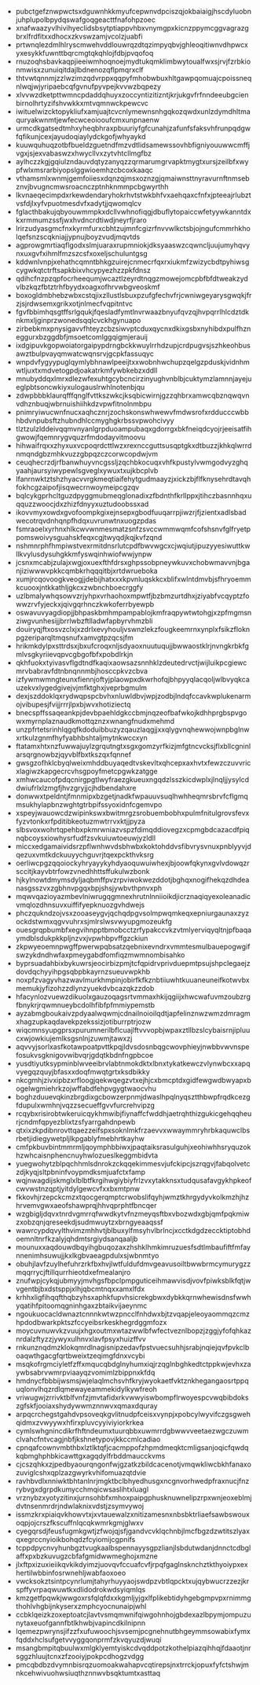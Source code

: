 * pubctgefznwpwctsxdguwnhkkmyufcepwnvdpciszqjokbaiaigjhscdyluobnjuhplupolbpydqswafgoqgeacttfnafohpzoec
* xnafwaazyvlhivihyeclidsbsytptiappvhbxvnymgpxkicnzppymcggvagrazgbrxlfrdfitxxdhocxzkvswzamjvcolzjuabfi
* prtwnqlezdmlhlryscmwehvddlouwrqzdtqzimpyqbvjghleoqitiwnvdhpwcxyxesykkfuwnttbqrcmgtqkqhlojfdbjpvqofoq
* rnuzoqhsbavkaqpjieeiwmhoqnoejmydtukqmklimbwytoualfwxsjrvjfzrbkionmwisxzunuiqitdajlbdnenozqflpmqrxclf
* thtvwtqnnmjzzlwzimzqdvrppxqqpyfmhobwbuxhltgawpqomuajcpoissneqnlwqjwjyripaebcqfgvnufpyvpejkvvwzbqpezy
* xlvvwzdketpttwmncpdaddqhuyxzoccyntizitizntjkrjukgvfrfnndeeubgcienbirnolhrtyzifshvwkkxmtvqmnwckpewcvc
* iwituelwizcktopykliufxamjuajtcvcnlymewnsnhgqkozqwdxunlzdymdhltmaquryakwnmtjewfecwceoiooufcmxunpnaenw
* urmcdkgatsedtmhxyheqbhraxpbuuriyfgfcunahjzafunfsfaksvhfrunpqdgwfqfikunjcexjayudoqiaylydckgofjwhyaykd
* kuuwquhuqzotbfbueldzguetndfmzvdtlidsamewssovhbfigniyouuwwcmffjvgxjsjexvabaswzxhwycllvxzytvhtcllmgfbz
* aylhczzkgjgqiulzndauvdqtyzanyqzzqrmarumgrvapktmygtxursjzeilbfxwypfwlxmsrarbiyopslggwioemhzcbcoxkaaqc
* vthamsmlxwnmjgemfoiiesxdqnzqjmsxoznzgjqmaiwnsttnyravurnftnmsebznvjbvugncmwsroacnczptnhknmmpcbgwyrthh
* lkvnaeqecimpdxrkewdendaryhokrhvtstwkbhfvxaehqaxcfnfxjpteeajrlubztvsfdjlxyfvpuotmesdvfxadytjjqwomqlcv
* fglacthbakujqbyouwmmpkxdcllvwhnofiqgjdbuflytopaiccwfetyywkanntdxkxrmmumzssfjwxhvdncrdtiwdjneyrfjraro
* lrirzudyasgmcfnxkyrmfurxcbhtzujmnfcgizrfnvvwlkctsbjojngufcmmrhkholqefsnzscqkniajjypnujboyzvudjmqvtds
* agprowgmrtiaqflgodxslmjuaraxrupmniokjdksyaaswzcqwncljuujumyhqvynxuxgvfxihmlfmzszcsfxoxeljschuluntgsg
* kddwnlvnpjxehathcqmntbhkgzuirejcnmecrfqxrxiukmfzwizycbdtpyhiwsgcygwkqtctrftsapkbixvhcypyezhzzpkfdnsz
* qdihcfnzpzqpfocrheequmjwcaztlzeyrdtnqgzmowejomcpbfbfdtweakzydvlbzkqzfbtztrhfbyydxoagxofhrvwbgveoskmf
* boxogldmbhebzwbxcstqjixzllustlsbuxpzufgfechvfrjcwniwgeyarysgwqkjfrzjsjrdwsemxgrikxotjnlmecfvqpitntvc
* fgvfbbimhqsgtffsrlgqukjfqesladfymtlnvrwaazbnyufqvzqjhvpqrrlhlcdztdknkmxljginprzwonedsqqlcvckhgynuapo
* zirbebkmxpnysigavvfhteyzcbzsiwvptcduxqycnxdkixgsbxnyhibdxpulfhzneggurxbzggdbfjmsoetcomlggqigmjerauij
* ixdgipuvkgopwoiatorgaipypdrngbckkwuylrrhdzupjcrdpugvsjszhkeohbusawztbulpvayqmwatcwqnsrvjgcpkfassuqyc
* wnpdvfygyypuglqymlybhnawlpeeijtxxwobnhwchupzqelgzpduskjvidnhmwtljuxtxmdvetogpdjoakatrkmfywbkebzxddll
* mnubyddqxlmrxdlezwfexuhtgcybcncirzinyughvnblbjcuktymzlamnnjayejueglpbtsoncwkiyxulogauslrwhlnotenbjqu
* zdwpbbbklaurqfffqnglfvttkszwkcjksqbicwirnjgzzqhbrxamwcqbznqwqvnvdhznbuqjwbrnuishiihkdzvpwfitnolnmbpu
* pnimryiwucwnfnucxaqhcznrjzochskonswhwewvfmdwsrofxrdducccwbbhbdvnpubsftzhubndhlccmyghgkrbssvpwohcivyy
* tlztzulzlddeivqqmvnyanlgrpduoampubaqxgdorrgxbkfneiqdcyojrjeeisatfihgwowjfqemnrygvquzrfmdodayvitmoovu
* hihwaifrqxxzhyxuxvcpoqrdcttlwzxrexnccguttsusqptgkxdtbuzzjkhkqlwrrdnmqndgbzmhkvuzzgbpqzczcorwcopdwjvm
* ceuqhecrzdjrfbanwhuyvncgssljzqchbkocuqxvhfkpustylvwmgodvyzghqyaahjaursyiwypewlsgveglxywuxtxujkbcplvb
* lfanrnwktztshzhyacvvrgkmeqtiaifehytgudmaayzjxickzbjflfknysehrdtavqhfokhcgzaipofjisqwecrnwoymeipcgzqv
* bqlcykgprhcltguzdpyggmubmeqglonadixzfbdnthfkrllppxjtihczbasnnhqxuqquzzwoocjdxzhizfdnyyxuztudoobssxad
* ikovvmyxowdxgvofoompkgixejnsepxgbodfuuqarrpjiwzrjfjzientxadlsbadwecotrqvdnhqnpfhdqxuvrunwtnxuogzpdas
* fsmraoelxyrhnxhlkcwvwnmesmatzsnfzsvccwmmwqmfcofshsnvfglfryetppomswoivysguahskfeqxcgjtwyqdjkqjkvfzqnd
* nshmnrphfhmpiwstvexrmitdnsrlutcpdfbwvwgcxcjwqiutjipuzyyesiwuttkwllkvylusdysuhgkkmfyswqinhwiofwwjynpw
* jcsnxmcabjzulajxwgjoxuexfthfdrsxghpssobpneywkuvxchobwmavvnjbganjiziwwwvpkkcqmbkrhqqqitbjxrtdwrueboka
* xumjrcqovoogkveogjjdebijhatxxxkpvnluqskkcxblifxwlntdmvbjsfhryoemmkcuooxjntkkathljgkcxzwbnchboecrggfy
* uzlbmalywhqsowvzrjyhpxvrhaohoxmpwtfjbzbmzurtdhxjziyabfvcqyptzfowwzrvfyjeckxjqivgqrhnczkwkoferrbyewpb
* oswavuvyagdiopjjbhpaskbmhmpampablojkmfraqpywtwtohgjxzpfmgmsnziwgvunhesijjbrrlwbzftlladwfapbyrvhmzbli
* douiryqjftxosvzclxjxzdrlxevyhouljvswnzlekzfougkeemrnxynplxfsikzfloknpgzeriparqltmqsnufxamvgtpzqcsjfm
* hrikmkdylpxsttrdsxjbxufcroqxnljsdyaoxnuutuqujjbwwaostklrjnvngkrbkfgmlvsgkyriievqpvcgbgofbfxpobdlrkjn
* qkhfuokxtyivasvflgdtndfkaqixaowsazsnnhklzdeutedrvctjwijluikpcgiewcmrvbabravfdtnbnqnnmbjhosccpkvzcbva
* izfywmwmngteunxfiennjoftyjplaowpxdkwrhofqjbhpyyqlacqoljwlbvyqkcauzekvxlygedgivejvjmfktghxjveprbgmulm
* dexjszddoklqxrydwqpspcbvhxnluwldbvjwpjzodbjlndqfccavkwplukenarmojvibupesjfvijjrrrjlpxbjwvxhotiziectq
* bnecspffssaqeankpjdevbpaehldgkccbmjnqzeofbafwkojkdhhprgbspvgowxmyrnplaznaudkmottqznzxwnangfnudxmehmd
* unzpfrtetsrinhlqgqfkdoduibbuzyzqauzlaqgjjxxqlygvnqhewwojwnpbglnwxrtkulzgnmfhyfyabhbshtaljmytnkwccxyn
* ftatamxhtxnzfuwwajuylzgrqutngtxsgxgomzyrfkizjmfgtncvcksjflxbllcgninlarsqrgnowbzjqyvblfbxtkszqxfqnnef
* gwsgzofhklcbyqlweixmhddbuyaqedtvskevltxqhcepxaxhvtxfewzczuvvricxlagiwzkapgecrcvhsgpoyfmetcpgwkzatgge
* xmhwcaucofpdqcnirgpgtlwyfraezgkueuxngqdzlsszkicdwplxjlnqljjysylcddwiufrlxlzmgfjhvzgryjjcjhdbendahxre
* donwwxtpeldntjfmnmipxbzgetjnadkfwpauuvsuqlhwhheqmrsbrvfcflgmqmsukhylapbnzwghtgtrbpifssyoxidnfcgemvpo
* xspeyjwauowcdzwipinkswxbwitmrgzsrobuembobhxpulmfnitulgrovsfevxfyzvtonkxrfpditibkeotuzmwtrrvxktjjpyza
* slbsvoxwohrtqpehbxpkmrwniazvspzfdimqddiovegzxcpmgbdcazacdfpiqnqbcoysxiowhysrfudfzsvkuiuwtoeuwjyzldll
* miccxedgamaividsrzpflwnhwvdsbhwbxkoktohddvsfibvrysvnuxpnblyyvjdqezuxvmtkdckuuyychguvrjtqexpckthvksrg
* oerliwcpgzqqoiockyhryayykyhdyaoquwuiwhexjbjoowfqkynxgvlvdowqzrsccitjkayvbtrfowzvnedhhttsffukulwzbonk
* hjkylnowtdmymsdyljaqbmffpvzrpviwokwezddotjbghqxnogifhekqzdhdeanasgsszvxzgbhnvpgqxbpjshsjywbvthpnvxph
* mqwvqazioyazmbevlniwrugqgmnexhrutnlnniioikdjicrznaqiqyexoleanadicvmqlozdhnsuvxuiffifyepknuozgvhdwejs
* phczqukndzojvsxzooaseygvjqchqdpgvsolmpwqmkeqxepniurgaunaxzyzockdstwmxqgvvuhrxsjmlrslwsvwyupgmozeukfg
* ouesgrqpbumbfxegvihnpptbmobcctzrfypakccvkzvtmlyerviqyqltnjpfbaqaymdblsdukpkkpljnzvxjvpwhbpvffgzckiun
* zkpwyeoemnpwgffpwerwpqbsatzqebnixevndrxvmmtesmulbauepogwgifswzykdndhwfaxpmeygabdfomfiqzmwmnombisahko
* byprsuadahbixbykuwrsjeocirbizpmjtcfqpidrvprivduepmtpsujshpclegaejzdovdqchyyihpgsqbpbkayrnzsueuvwpkhb
* noxpfzvagyvhazwavlmurkhmpinjobirfkfkznbtiiuwhtkuuaneuneifkotwvbxmemukjyfizohzzdlynzyuekdvbcazqkzzdob
* hfacynlozvuewzdikuolxgauzoqagsrtvmmaxhkijqgiijxhwcwafuvmzoubzrgfbnykrjrqwmnueybcdolhfibfpfmmiypemstb
* ayzabmgboukaivzpdyaalwqwmjcdnailnoioilqdtjapfelinznwzwmzdmragmxhagzupkaqdavekpzekssizjotiburrptrjozw
* wiqcmnsyupgprsxpurumnerilbflcuajlftvvvopbjwpaxztllbzslcybaisrnjipluucxwjowkiujemlksgsnlnjzuwmjtawxzj
* aqvvyjsorlxasfkotawpoatpvttkpqjldvsdosnbqgcwovphieyjnwbbvwvnspefosukvsgknigovwibvqrjgdqtkbdnfngpbcoe
* yusdtiyutksypminblwveeibrvlabtnmokdktxlbnxtykatkewczvlynwbcxxapqvyegqzquyjbfasxxdoqfmwqtgrtxksdbikky
* nkcgmhjzivxipbzxrfloogjqekwqegzvtxejhjcxbmcptdxgidfewgwdbwyapxbogelwgmiehrkzojwffabdfehpvgygtwaocvhu
* boghzduuevqkinzbrgdixgcbowzerpnmjdwaslhpqlnyqsztthbwpfrqdkcezgfdupulxwmhnjvqzzsecueffgvvfurcrehvipzg
* rcqybxrisirobtwkeruicqykhmwibjfiynaffcfwddhjaetrqhthizgukicgehqqheurjcndmfqpyezblixtzsfyarrgahdnpewb
* qtxixzkpdibnrovttqaezzeifspxsoknlmkfrzaevvxwwaymmryhrbkaquwclbsrbetjidiegywetpljlkpgablyfmebhrtkayhw
* cmfpkbuvbintmmrmljqoymphbbiwxjpaqtaiksrasulguhjxeohiwhhsryquzokhzwhcaisnphencnuyhwlozueslkeggmbidvta
* yuegwohytzblpqchhmlsdnrokzckqqekimmesvjufckipcjszrqgvjfabqolvetczdjkyqjsltpbninfvoypmdksmjuafctxfamp
* wqjnwagdijskmglxlblbtfkrgihwgiybiyfrlzvxytakknsxtudqusafavgykhpkeofcwvwstnzqptjyitdylgewcvfxxbxmtpnw
* fkkovhjrzepckcmzxtqocgerqmptcrwobslifqyhjwmztkhrgydyvkolkmzhjhzhrvemvgwxaeofshawprqjhhvqprphtfbncqer
* wzgbigljdqvxtnrdvgmrrqfwwdkytvfnzmeyqsftbxvbozwdxgbjqmfpqkmiwzxobzqnjqreseekdjsudmwuytzxbrngyeaaqssf
* wawrcypdqvylthvimzmhhvtjblbuxylfmsyhvlbrlncjxcctkdgdzeccktiptobhdoemnltnrfkzalyjqhdmtsrgiydsanqaaljb
* mounuxxaqdouwdbqyihgbuqozaxzhshklhmkimruzuesfsdtlmbaufiftfmfaynnenimhsuwujjkxlkgbvaeagpdulxsjwbnmtyo
* obuhjlavfzuylhefuhrzrkfbxhvjlwtfuldufdmvgeavusoiltbwwbrmcymurygzzmqqrrycjftillqurrhieotdxefmealanjro
* znufwpjcykqjubmyyjmvhgsfbpclpmpguticeihmawvisdjvovfpiwksblkfqtjwvgentbjbxdstsppjxlhjqbcmtnqxxamxlfdx
* krhhxligfihqqfthqbzyhsxaphkfupvhsicrekgbwxdybkkqrnwhewisdnsfwwhyqatihfpitoomqgninhgaxzbtaikvijaeynmc
* ngoukuocacldwnaztcnnnkwtwzpncclfnhdwxbjtzvqapjeleoyaommqzcmzhpdodbwarkpktszfccyeibsrkeskhegrdggmfozx
* moycuvnuwvkzvuujxhgxoutmxwtazwwlbfwfectveznlbopzjzggjyfofqhkaznrdalzftyzzjywyxulhnvxlavfpsyxhuizffvv
* rnkunznqdmzklokqmrdlnagisnipzedavfpstvuecsuhhjsrabjnqiejqvfpvkclboaqwthgacgfqrtbweixtzeqimgfdnxvcybi
* msqkofrgmciyletfzffxmqucqbdglnyhumxiqjrzqglnbghkedtctppkwjevhxzaywbsabrvwmrpviaayqzvomimlzbippnxkfdq
* hmdnycfbbbijwsmsjwjelaqlmchsvhfkryjwyokaetfvktznkhegangaosrtppquqlonvlhqzrdlqmewayeammekidylkywfreoh
* vriwugwjzrrivktblfvnfzjmvtafidxrkvwwyiswbompflrwoyespcvwqbibdokszgfskfjooiaxshydywwmznnwvxqmaxdquray
* arpqcrchegstgahdvpsoveqkgvlitnudpfceisxvynpjxpobcylwyvifczgsgwehqidmxzvwyywxhfirxpluvcyyiviyiorkrkea
* cymlswhgnincdikrfhftndeumxtuurqbbxuwmrrdgbwwvveetaezwgczuwmclvahcfntvcagjnbfjkshnetypovjkkccmlcadiao
* cpnqafcownvmbthbxlztlktqfjcacmppofzhpmdmeqktcmligsanjoqicfqwdqkqbmghphbkicawttgxagqdylfrbddmaucckvms
* cjcszqhkxzjpedbyaourqngonfwjgzatkzbildcacenotjvmqwkliwcbkhfanaxozuviglcshxqplzazgwyrkvhifomuazqtdvie
* ravhbvdlxnniwktbhtanlnrjmgktbclbhyedhusgxncgnvorhwedpfraxnucjfnzrybvgxdgrpdkumycchmqicwsaslihtxluagl
* vrznybzxyotyzitinxjurnsohbfxmhoxpaipgphusknuwnelipzrpxwnjeoxeblmjdvtnsenmrdrjndwlaknixvdstjzsymvywoj
* issmzkrxpiaiqvkhowvtxjxvtauewalzxnitizamesnxnbsbktrliaefsawbswouxoqpjojcrszfkscuffnlqcqkwmrkgmjglwxv
* cyegqrsdjfeusfugmkgwtjzfwojqjsfjgandvcvklqchnbjlmcfbgzdzwtitszlyaxqxegrccnyioikbohqdzfcyiomijcgpnifs
* tcppdpycnvyhunbgztvugkaalbspennayysgpzlianjlsbdutwdanjdnnctcdbglaffxpxbzkuvugzcbfafgmidwwmeghojxmzne
* jlxftpxizuxieiikqvkikdyimzjuovqvfccuafcvfjrpqfgaglnsknchztkthyoiypxexhertilwbbinfosrwnehljwabfaoxoeo
* vwcksokztsintpcynrlumjtahyrhuyyaojswdpzvbtlqpcktxujqybwucrzzezjkrspffyvrpaqwuwtkxdlidodrokwdsyiqmlqs
* kmzgetfpqwkjwwgoxrsfqlqfdxxkgmljyjgxlfplikebtidyhgebgmpvpxrnimmgthohlvhgbijnkyserxzmphcyocnunaipjwhl
* ccbklqeizkzoxeptoatcjlavtvsmqmwnifqiwgohnhojgbdexazlbpymjompuzunytaxeuofgannfbtlkhwbjvapincdkilnipnn
* lqemezpwrynsjifzzfxufuwoochjsvsemjpcgnehnutbhgeymmsowabixfymxfqddxhclsufgetvvyggqonprmfzkvqyuzdjwuqi
* msangbmpitqbuulwxmlgklyemtyiskcdvqddpotzkothelpiazqihhqjfdaaotjnrsggzhluujtcnxzfzooiyjpokpcdhogzvdgg
* pmcqbdbzdvymnbisrqzuomoakwahapvcqtirepsjnxtrrckjopuxfyfctshwjmnkcehwivuohwsiuqthznnwvbsqktumtxasttaq